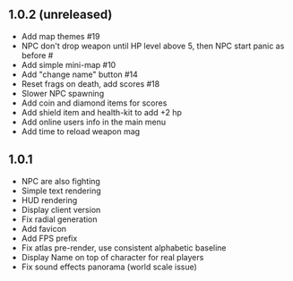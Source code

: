 ## 1.0.2 (unreleased)
- Add map themes #19
- NPC don't drop weapon until HP level above 5, then NPC start panic as before #
- Add simple mini-map #10
- Add "change name" button #14
- Reset frags on death, add scores #18
- Slower NPC spawning
- Add coin and diamond items for scores
- Add shield item and health-kit to add +2 hp
- Add online users info in the main menu
- Add time to reload weapon mag

## 1.0.1
- NPC are also fighting
- Simple text rendering
- HUD rendering
- Display client version
- Fix radial generation
- Add favicon
- Add FPS prefix
- Fix atlas pre-render, use consistent alphabetic baseline
- Display Name on top of character for real players
- Fix sound effects panorama (world scale issue)
